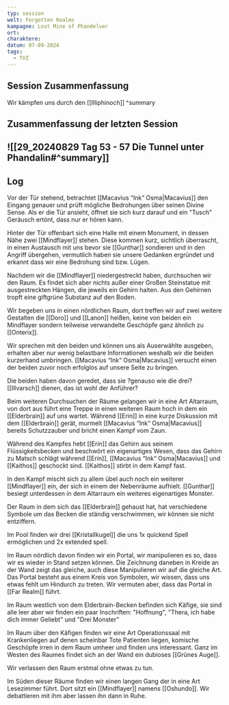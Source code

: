 ```yaml
---
typ: session
welt: Forgotten Realms
kampagne: Lost Mine of Phandelver
ort: 
charaktere: 
datum: 07-09-2024
tags:
  - TVZ
---
```

## Session Zusammenfassung

Wir kämpfen uns durch den [[Illiphinoch]]
^summary

## Zusammenfassung der letzten Session

![[29_20240829 Tag 53 - 57 Die Tunnel unter Phandalin#^summary]]
---

## Log

Vor der Tür stehend, betrachtet [[Macavius “Ink“ Osma|Macavius]] den Eingang genauer und prüft mögliche Bedrohungen über seinen Divine Sense. Als er die Tür ansieht, öffnet sie sich kurz darauf und ein "Tusch" Geräusch ertönt, dass nur er hören kann.

Hinter der Tür offenbart sich eine Halle mit einem Monument, in dessen Nähe zwei [[Mindflayer]] stehen. Diese kommen kurz, sichtlich überrascht, in einen Austausch mit uns bevor sie [[Gunthar]] sondieren und in den Angriff übergehen, vermutlich haben sie unsere Gedanken ergründet und erkannt dass wir eine Bedrohung sind bzw. Lügen.

Nachdem wir die [[Mindflayer]] niedergestreckt haben, durchsuchen wir den Raum. Es findet sich aber nichts außer einer Großen Steinstatue mit ausgestreckten Hängen, die jeweils ein Gehirn halten. Aus den Gehirnen tropft eine giftgrüne Substanz auf den Boden.

Wir begeben uns in einen nördlichen Raum, dort treffen wir auf zwei weitere Gestalten die [[Doro]] und [[Lanon]] heißen, keine von beiden ein Mindflayer sondern teilweise verwandelte Geschöpfe ganz ähnlich zu [[Onterix]].

Wir sprechen mit den beiden und können uns als Auserwählte ausgeben, erhalten aber nur wenig belastbare Informationen weshalb wir die beiden kurzerhand umbringen. [[Macavius “Ink“ Osma|Macavius]] versucht einen der beiden zuvor noch erfolglos auf unsere Seite zu bringen.

Die beiden haben davon geredet, dass sie ?genauso wie die drei? [[Illvarsch]] dienen, das ist wohl der Anführer?

Beim weiteren Durchsuchen der Räume gelangen wir in eine Art Altarraum, von dort aus führt eine Treppe in einen weiteren Raum hoch in dem ein [[Elderbrain]] auf uns wartet. Während [[Erin]] in eine kurze Diskussion mit dem [[Elderbrain]] gerät, murmelt [[Macavius “Ink“ Osma|Macavius]] bereits Schutzzauber und bricht einen Kampf vom Zaun.

Während des Kampfes hebt [[Erin]] das Gehirn aus seinem Flüssigkeitsbecken und beschwört ein eigenartiges Wesen, dass das Gehirn zu Matsch schlägt während [[Erin]], [[Macavius “Ink“ Osma|Macavius]] und [[Kaithos]] geschockt sind. [[Kaithos]] stirbt in dem Kampf fast.

In den Kampf mischt sich zu allem übel auch noch ein weiterer [[Mindflayer]] ein, der sich in einem der Nebenräume aufhielt. [[Gunthar]] besiegt unterdessen in dem Altarraum ein weiteres eigenartiges Monster.

Der Raum in dem sich das [[Elderbrain]] gehaust hat, hat verschiedene Symbole um das Becken die ständig verschwimmen, wir können sie nicht entziffern.

Im Pool finden wir drei [[Kristallkugel]] die uns 1x quickend Spell ermöglichen und 2x extended spell.

Im Raum nördlich davon finden wir ein Portal, wir manipulieren es so, dass wir es wieder in Stand setzen können. Die Zeichnung daneben in Kreide an der Wand zeigt das gleiche, auch diese Manipulieren wir auf die gleiche Art. Das Portal besteht aus einem Kreis von Symbolen, wir wissen, dass uns etwas fehlt um Hindurch zu treten. Wir vermuten aber, dass das Portal in [[Far Realm]] führt.

Im Raum westlich von dem Elderbrain-Becken befinden sich Käfige, sie sind alle leer aber wir finden ein paar Inschriften: "Hoffnung", "Thera, ich habe dich immer Geliebt" und "Drei Monster"

Im Raum über den Käfigen finden wir eine Art Operationssaal mit Krankenliegen auf denen scheinbar Tote Patienten liegen, komische Geschöpfe irren in dem Raum umheer und finden uns interessant. Ganz im Westen des Raumes findet sich an der Wand ein dubioses [[Grünes Auge]].

Wir verlassen den Raum erstmal ohne etwas zu tun.

Im Süden dieser Räume finden wir einen langen Gang der in eine Art Lesezimmer führt. Dort sitzt ein [[Mindflayer]] namens [[Oshundo]]. Wir debattieren mit ihm aber lassen ihn dann in Ruhe.